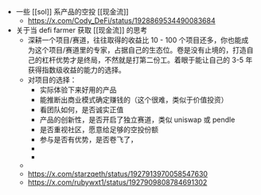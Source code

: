 - 一些 [[sol]] 系产品的空投 [[现金流]]
	- https://x.com/Cody_DeFi/status/1928869534490083684
- 关于当 defi farmer 获取 [[现金流]] 的思考
	- 深耕一个项目/赛道，往往取得的收益比 10 - 100 个项目还多，你也能成为这个项目/赛道里的专家，占据自己的生态位。卷是没有止境的，打造自己的杠杆优势才是终局，不然就是打第二份工。着眼于能让自己的 3-5 年获得指数级收益的能力的选择。
	- 对项目的选择：
		- 实际体验下来好用的产品
		- 能推断出商业模式确定赚钱的（这个很难，类似于价值投资）
		- 看团队如何，是否诚实正值
		- 产品的创新性，是否开启了独立赛道，类似 uniswap 或 pendle
		- 是否重视社区，愿意给足够的空投份额
		- 参与是否有优势，是否卷飞了，
		-
		-
	-
	- https://x.com/starzqeth/status/1927913970058547630
	- https://x.com/rubywxt1/status/1927909808784691302